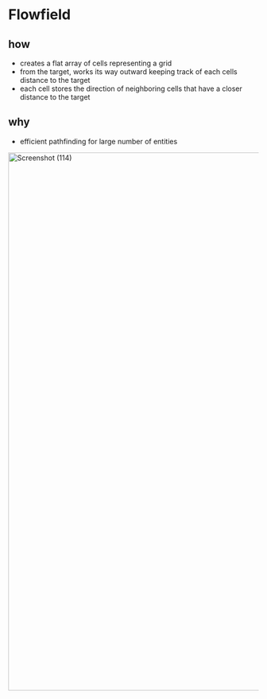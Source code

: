 # Flowfield

## how
- creates a flat array of cells representing a grid
- from the target, works its way outward keeping track of each cells distance to the target
- each cell stores the direction of neighboring cells that have a closer distance to the target

## why
- efficient pathfinding for large number of entities
  


<img width="1920" height="1080" alt="Screenshot (114)" src="https://github.com/user-attachments/assets/891fe4b8-a6dd-484c-b000-ecef64184c9d" />
